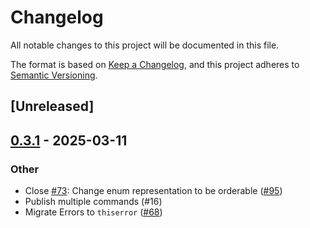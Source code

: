 # Changelog

All notable changes to this project will be documented in this file.

The format is based on [Keep a Changelog](https://keepachangelog.com/en/1.0.0/),
and this project adheres to [Semantic Versioning](https://semver.org/spec/v2.0.0.html).

## [Unreleased]

## [0.3.1](https://github.com/aranya-project/aranya-core/compare/aranya-policy-module-v0.3.0...aranya-policy-module-v0.3.1) - 2025-03-11

### Other

- Close [#73](https://github.com/aranya-project/aranya-core/pull/73): Change enum representation to be orderable ([#95](https://github.com/aranya-project/aranya-core/pull/95))
- Publish multiple commands (#16)
- Migrate Errors to `thiserror` ([#68](https://github.com/aranya-project/aranya-core/pull/68))

